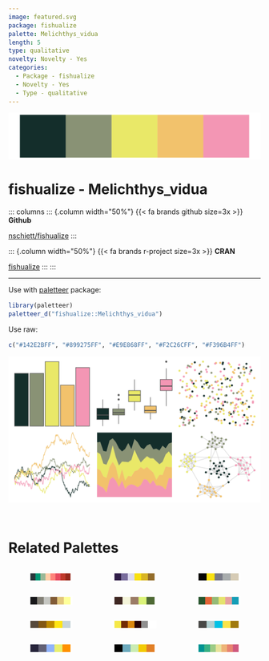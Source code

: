```yaml
---
image: featured.svg
package: fishualize
palette: Melichthys_vidua
length: 5
type: qualitative
novelty: Novelty - Yes
categories:
  - Package - fishualize
  - Novelty - Yes
  - Type - qualitative
---
```


![](featured.svg)

# fishualize - Melichthys_vidua 

::: columns
::: {.column width="50%"}
{{< fa brands github size=3x >}}
**Github**

[nschiett/fishualize](https://github.com/nschiett/fishualize)
:::

::: {.column width="50%"}
{{< fa brands r-project size=3x >}}
**CRAN**

[fishualize](https://CRAN.R-project.org/package=fishualize)
:::
:::

<hr> 

Use with [paletteer](https://emilhvitfeldt.github.io/paletteer/) package:

```r
library(paletteer)
paletteer_d("fishualize::Melichthys_vidua")
```

Use raw:

```r
c("#142E2BFF", "#899275FF", "#E9E868FF", "#F2C26CFF", "#F396B4FF")
``` 

![](examples.svg) 

<br>

# Related Palettes

<div class="list" style="display: grid; grid-template-columns: auto auto auto;"> <figure class="figure">
<a href="../../awtools/a_palette/"> <img src="../../awtools/a_palette/featured.svg" style="width: 100%;" class="figure-img"></a>
</figure> <figure class="figure">
<a href="../../colRoz/n_violacea/"> <img src="../../colRoz/n_violacea/featured.svg" style="width: 100%;" class="figure-img"></a>
</figure> <figure class="figure">
<a href="../../Manu/Hihi/"> <img src="../../Manu/Hihi/featured.svg" style="width: 100%;" class="figure-img"></a>
</figure> <figure class="figure">
<a href="../../colRoz/s_spinigerus/"> <img src="../../colRoz/s_spinigerus/featured.svg" style="width: 100%;" class="figure-img"></a>
</figure> <figure class="figure">
<a href="../../colRoz/p_mitchelli/"> <img src="../../colRoz/p_mitchelli/featured.svg" style="width: 100%;" class="figure-img"></a>
</figure> <figure class="figure">
<a href="../../werpals/pan/"> <img src="../../werpals/pan/featured.svg" style="width: 100%;" class="figure-img"></a>
</figure> <figure class="figure">
<a href="../../fishualize/Hemitaurichthys_polylepis/"> <img src="../../fishualize/Hemitaurichthys_polylepis/featured.svg" style="width: 100%;" class="figure-img"></a>
</figure> <figure class="figure">
<a href="../../tvthemes/Topaz/"> <img src="../../tvthemes/Topaz/featured.svg" style="width: 100%;" class="figure-img"></a>
</figure> <figure class="figure">
<a href="../../fishualize/Valenciennea_strigata/"> <img src="../../fishualize/Valenciennea_strigata/featured.svg" style="width: 100%;" class="figure-img"></a>
</figure> <figure class="figure">
<a href="../../fishualize/Naso_lituratus/"> <img src="../../fishualize/Naso_lituratus/featured.svg" style="width: 100%;" class="figure-img"></a>
</figure> <figure class="figure">
<a href="../../fishualize/Chaetodon_ephippium/"> <img src="../../fishualize/Chaetodon_ephippium/featured.svg" style="width: 100%;" class="figure-img"></a>
</figure> <figure class="figure">
<a href="../../rcartocolor/Temps/"> <img src="../../rcartocolor/Temps/featured.svg" style="width: 100%;" class="figure-img"></a>
</figure> 
</div>
